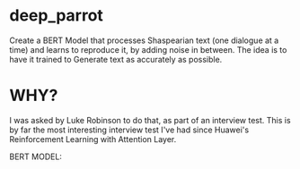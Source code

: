 # deep_parrot

Create a BERT Model that processes Shaspearian text (one dialogue at a time)
and learns to reproduce it, by adding noise in between. The idea is to have
it trained to Generate text as accurately as possible.

# WHY?
I was asked by Luke Robinson to do that, as part of an interview test.
This is by far the most interesting interview test I've had since Huawei's Reinforcement Learning with Attention Layer.

BERT MODEL:

![<img src="https://peltarion.com/static/bert_encoder_block.svg">](Overview)
